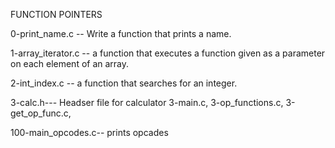 FUNCTION POINTERS

0-print_name.c -- Write a function that prints a name.

1-array_iterator.c -- a function that executes a function given as a parameter on each element of an array.

 2-int_index.c -- a function that searches for an integer.

 3-calc.h--- Headser file for calculator 
 		3-main.c, 3-op_functions.c, 3-get_op_func.c,

100-main_opcodes.c-- prints opcades
